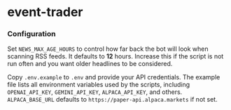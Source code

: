 # event-trader

### Configuration

Set `NEWS_MAX_AGE_HOURS` to control how far back the bot will look when
scanning RSS feeds. It defaults to **12** hours. Increase this if the script
is not run often and you want older headlines to be considered.

Copy `.env.example` to `.env` and provide your API credentials. The example
file lists all environment variables used by the scripts, including
`OPENAI_API_KEY`, `GEMINI_API_KEY`, `ALPACA_API_KEY`, and others.
`ALPACA_BASE_URL` defaults to `https://paper-api.alpaca.markets` if not set.
